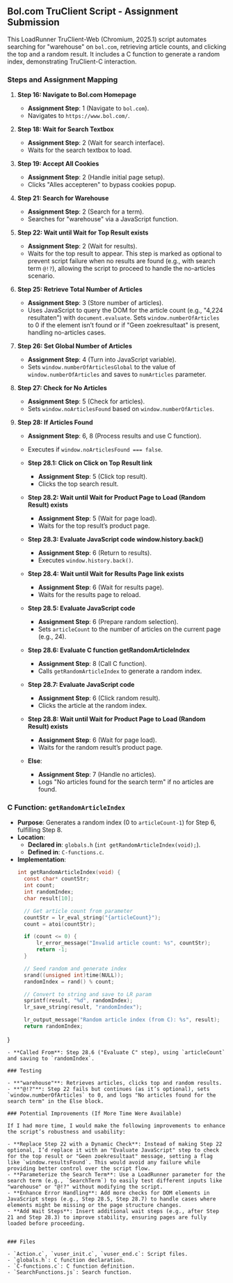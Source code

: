 ## Bol.com TruClient Script - Assignment Submission

This LoadRunner TruClient-Web (Chromium, 2025.1) script automates searching for "warehouse" on `bol.com`, retrieving article counts, and clicking the top and a random result. It includes a C function to generate a random index, demonstrating TruClient-C interaction.

### Steps and Assignment Mapping

1. **Step 16: Navigate to Bol.com Homepage**  
   - **Assignment Step**: 1 (Navigate to `bol.com`).  
   - Navigates to `https://www.bol.com/`.

2. **Step 18: Wait for Search Textbox**  
   - **Assignment Step**: 2 (Wait for search interface).  
   - Waits for the search textbox to load.

3. **Step 19: Accept All Cookies**  
   - **Assignment Step**: 2 (Handle initial page setup).  
   - Clicks "Alles accepteren" to bypass cookies popup.

4. **Step 21: Search for Warehouse**  
   - **Assignment Step**: 2 (Search for a term).  
   - Searches for "warehouse" via a JavaScript function.

5. **Step 22: Wait until Wait for Top Result exists**  
   - **Assignment Step**: 2 (Wait for results).  
   - Waits for the top result to appear. This step is marked as optional to prevent script failure when no results are found (e.g., with search term `@!?`), allowing the script to proceed to handle the no-articles scenario.

6. **Step 25: Retrieve Total Number of Articles**  
   - **Assignment Step**: 3 (Store number of articles).  
   - Uses JavaScript to query the DOM for the article count (e.g., "4,224 resultaten") with `document.evaluate`. Sets `window.numberOfArticles` to 0 if the element isn’t found or if "Geen zoekresultaat" is present, handling no-articles cases.

7. **Step 26: Set Global Number of Articles**  
   - **Assignment Step**: 4 (Turn into JavaScript variable).  
   - Sets `window.numberOfArticlesGlobal` to the value of `window.numberOfArticles` and saves to `numArticles` parameter.

8. **Step 27: Check for No Articles**  
   - **Assignment Step**: 5 (Check for articles).  
   - Sets `window.noArticlesFound` based on `window.numberOfArticles`.

9. **Step 28: If Articles Found**  
   - **Assignment Step**: 6, 8 (Process results and use C function).  
   - Executes if `window.noArticlesFound === false`.

   - **Step 28.1: Click on Click on Top Result link**  
     - **Assignment Step**: 5 (Click top result).  
     - Clicks the top search result.

   - **Step 28.2: Wait until Wait for Product Page to Load (Random Result) exists**  
     - **Assignment Step**: 5 (Wait for page load).  
     - Waits for the top result’s product page.

   - **Step 28.3: Evaluate JavaScript code window.history.back()**  
     - **Assignment Step**: 6 (Return to results).  
     - Executes `window.history.back()`.

   - **Step 28.4: Wait until Wait for Results Page link exists**  
     - **Assignment Step**: 6 (Wait for results page).  
     - Waits for the results page to reload.

   - **Step 28.5: Evaluate JavaScript code**  
     - **Assignment Step**: 6 (Prepare random selection).  
     - Sets `articleCount` to the number of articles on the current page (e.g., 24).

   - **Step 28.6: Evaluate C function getRandomArticleIndex**  
     - **Assignment Step**: 8 (Call C function).  
     - Calls `getRandomArticleIndex` to generate a random index.

   - **Step 28.7: Evaluate JavaScript code**  
     - **Assignment Step**: 6 (Click random result).  
     - Clicks the article at the random index.

   - **Step 28.8: Wait until Wait for Product Page to Load (Random Result) exists**  
     - **Assignment Step**: 6 (Wait for page load).  
     - Waits for the random result’s product page.

   - **Else**:  
     - **Assignment Step**: 7 (Handle no articles).  
     - Logs "No articles found for the search term" if no articles are found.

### C Function: `getRandomArticleIndex`

- **Purpose**: Generates a random index (0 to `articleCount-1`) for Step 6, fulfilling Step 8.
- **Location**:  
  - **Declared in**: `globals.h` (`int getRandomArticleIndex(void);`).  
  - **Defined in**: `C-functions.c`.
- **Implementation**:  
  ```c
  int getRandomArticleIndex(void) {
    const char* countStr;
    int count;
    int randomIndex;
    char result[10];

    // Get article count from parameter
    countStr = lr_eval_string("{articleCount}");
    count = atoi(countStr);

    if (count <= 0) {
        lr_error_message("Invalid article count: %s", countStr);
        return -1;
    }

    // Seed random and generate index
    srand((unsigned int)time(NULL));
    randomIndex = rand() % count;

    // Convert to string and save to LR param
    sprintf(result, "%d", randomIndex);
    lr_save_string(result, "randomIndex");

    lr_output_message("Random article index (from C): %s", result);
    return randomIndex;
}
  ```
- **Called From**: Step 28.6 ("Evaluate C" step), using `articleCount` and saving to `randomIndex`.

### Testing

- **"warehouse"**: Retrieves articles, clicks top and random results.
- **"@!?"**: Step 22 fails but continues (as it’s optional), sets `window.numberOfArticles` to 0, and logs "No articles found for the search term" in the Else block.

### Potential Improvements (If More Time Were Available)

If I had more time, I would make the following improvements to enhance the script’s robustness and usability:

- **Replace Step 22 with a Dynamic Check**: Instead of making Step 22 optional, I’d replace it with an "Evaluate JavaScript" step to check for the top result or "Geen zoekresultaat" message, setting a flag like `window.resultsFound`. This would avoid any failure while providing better control over the script flow.
- **Parameterize the Search Term**: Use a LoadRunner parameter for the search term (e.g., `SearchTerm`) to easily test different inputs like "warehouse" or "@!?" without modifying the script.
- **Enhance Error Handling**: Add more checks for DOM elements in JavaScript steps (e.g., Step 28.5, Step 28.7) to handle cases where elements might be missing or the page structure changes.
- **Add Wait Steps**: Insert additional wait steps (e.g., after Step 21 and Step 28.3) to improve stability, ensuring pages are fully loaded before proceeding.


### Files

- `Action.c`, `vuser_init.c`, `vuser_end.c`: Script files.
- `globals.h`: C function declaration.
- `C-functions.c`: C function definition.
- `SearchFunctions.js`: Search function.

